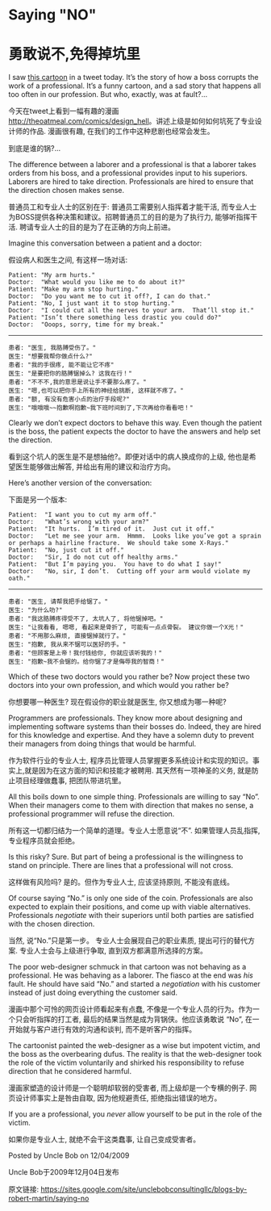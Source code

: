 # Saying "NO"

# 勇敢说不,免得掉坑里

I saw [this cartoon](http://theoatmeal.com/comics/design_hell) in a tweet today. It’s the story of how a boss corrupts the work of a professional.  It’s a funny cartoon, and a sad story that happens all too often in our profession.  But who, exactly, was at fault?...

今天在tweet上看到一幅有趣的漫画 <http://theoatmeal.com/comics/design_hell>。讲述上级是如何如何坑死了专业设计师的作品. 漫画很有趣, 在我们的工作中这种悲剧也经常会发生。

到底是谁的锅?...

The difference between a laborer and a professional is that a laborer takes orders from his boss, and a professional provides input to his superiors.  Laborers are hired to take direction.  Professionals are hired to ensure that the direction chosen makes sense.

普通员工和专业人士的区别在于: 普通员工需要别人指挥着才能干活, 而专业人士为BOSS提供各种决策和建议。招聘普通员工的目的是为了执行力, 能够听指挥干活. 聘请专业人士的目的是为了在正确的方向上前进。

Imagine this conversation between a patient and a doctor:

假设病人和医生之间, 有这样一场对话:

```
Patient: "My arm hurts."
Doctor:  "What would you like me to do about it?"
Patient: "Make my arm stop hurting."
Doctor:  "Do you want me to cut it off?, I can do that."
Patient: "No, I just want it to stop hurting."
Doctor:  "I could cut all the nerves to your arm.  That’ll stop it."
Patient: "Isn’t there something less drastic you could do?"
Doctor:  "Ooops, sorry, time for my break."
```

---

```
患者: "医生, 我胳膊受伤了。"
医生: "想要我帮你做点什么?"
患者: "我的手很疼, 能不能让它不疼"
医生: "是要把你的胳膊锯掉么? 这我在行！"
患者: "不不不,我的意思是说让手不要那么疼了。"
医生: "嗯,也可以把你手上所有的神经给挑断, 这样就不疼了。"
患者: "额, 有没有危害小点的治疗手段呢?"
医生: "哦哦哦~~抱歉啊抱歉~我下班时间到了,下次再给你看看吧！"
```



Clearly we don’t expect doctors to behave this way.  Even though the patient is the boss, the patient expects the doctor to have the answers and help set the direction.

看到这个坑人的医生是不是想抽他?。即便对话中的病人换成你的上级, 他也是希望医生能够做出解答, 并给出有用的建议和治疗方向。

Here’s another version of the conversation:

下面是另一个版本:

```
Patient:  "I want you to cut my arm off."
Doctor:   "What’s wrong with your arm?"
Patient:  "It hurts.  I’m tired of it.  Just cut it off."
Doctor:   "Let me see your arm.  Hmmm.  Looks like you’ve got a sprain or perhaps a hairline fracture.  We should take some X-Rays."
Patient:  "No, just cut it off."
Doctor:   "Sir, I do not cut off healthy arms."
Patient:  "But I’m paying you.  You have to do what I say!"
Doctor:   "No, sir, I don’t.  Cutting off your arm would violate my oath."
```

---

```
患者: "医生, 请帮我把手给锯了。"
医生: "为什么叻?"
患者: "我这胳膊疼得受不了, 太坑人了, 将他锯掉吧。"
医生: "让我看看, 嗯嗯, 看起来是骨折了, 可能有一点点骨裂。 建议你做一个X光！"
患者: "不用那么麻烦, 直接锯掉就行了。"
医生: "抱歉, 我从来不锯可以医好的手。"
患者: "但顾客是上帝！我付钱给你, 你就应该听我的！"
医生: "抱歉~我不会锯的。给你锯了才是侮辱我的智商！"
```



Which of these two doctors would you rather be?  Now project these two doctors into your own profession, and which would you rather be?

你想要哪一种医生? 现在假设你的职业就是医生, 你又想成为哪一种呢?

Programmers are professionals.  They know more about designing and implementing software systems than their bosses do.  Indeed, they are hired for this knowledge and expertise.  And they have a solemn duty to prevent their managers from doing things that would be harmful.

作为软件行业的专业人士, 程序员比管理人员掌握更多系统设计和实现的知识。事实上,就是因为在这方面的知识和技能才被聘用. 其天然有一项神圣的义务, 就是防止项目经理做蠢事, 把团队带进坑里。

All this boils down to one simple thing.  Professionals are willing to say “No”. When their managers come to them with direction that makes no sense, a professional programmer will refuse the direction.

所有这一切都归结为一个简单的道理。专业人士愿意说“不”. 如果管理人员乱指挥, 专业程序员就会拒绝。

Is this risky?  Sure.  But part of being a professional is the willingness to stand on principle.  There are lines that a professional will not cross.

这样做有风险吗? 是的。但作为专业人士, 应该坚持原则, 不能没有底线。

Of course saying “No.” is only one side of the coin.  Professionals are also expected to explain their positions, and come up with viable alternatives.  Professionals _negotiate_ with their superiors until both parties are satisfied with the chosen direction.

当然, 说“No.”只是第一步。 专业人士会展现自己的职业素质, 提出可行的替代方案. 专业人士会与上级进行争取, 直到双方都满意所选择的方案。

The poor web-designer schmuck in that cartoon was not behaving as a professional. He was behaving as a laborer.  The fiasco at the end was _his_ fault.  He should have said “No.” and started a _negotiation_ with his customer instead of just doing everything the customer said.

漫画中那个可怜的网页设计师看起来有点蠢, 不像是一个专业人员的行为。作为一个只会听指挥的打工者, 最后的结果当然是成为背锅侠。他应该勇敢说 “No”, 在一开始就与客户进行有效的沟通和谈判, 而不是听客户的指挥。

The cartoonist painted the web-designer as a wise but impotent victim, and the boss as the overbearing dufus.  The reality is that the web-designer took the role of the victim voluntarily and shirked his responsibility to refuse direction that he considered harmful.

漫画家塑造的设计师是一个聪明却软弱的受害者, 而上级却是一个专横的例子. 网页设计师事实上是咎由自取, 因为他规避责任, 拒绝指出错误的地方。

If you are a professional, you _never_ allow yourself to be put in the role of the victim.

如果你是专业人士, 就绝不会干这类蠢事, 让自己变成受害者。

Posted by Uncle Bob on 12/04/2009

Uncle Bob于2009年12月04日发布

原文链接: <https://sites.google.com/site/unclebobconsultingllc/blogs-by-robert-martin/saying-no>

